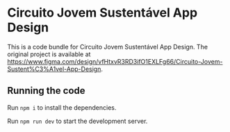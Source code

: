 
  # Circuito Jovem Sustentável App Design

  This is a code bundle for Circuito Jovem Sustentável App Design. The original project is available at https://www.figma.com/design/vfHtxvR3RD3ifO1EXLFg66/Circuito-Jovem-Sustent%C3%A1vel-App-Design.

  ## Running the code

  Run `npm i` to install the dependencies.

  Run `npm run dev` to start the development server.
  